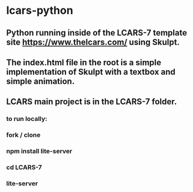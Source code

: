 # lcars-python

## Python running inside of the LCARS-7 template site https://www.thelcars.com/ using Skulpt.

## The index.html file in the root is a simple implementation of Skulpt with a textbox and simple animation. 
## LCARS main project is in the LCARS-7 folder.

### to run locally:
### fork / clone
### npm install lite-server
### cd LCARS-7
### lite-server
